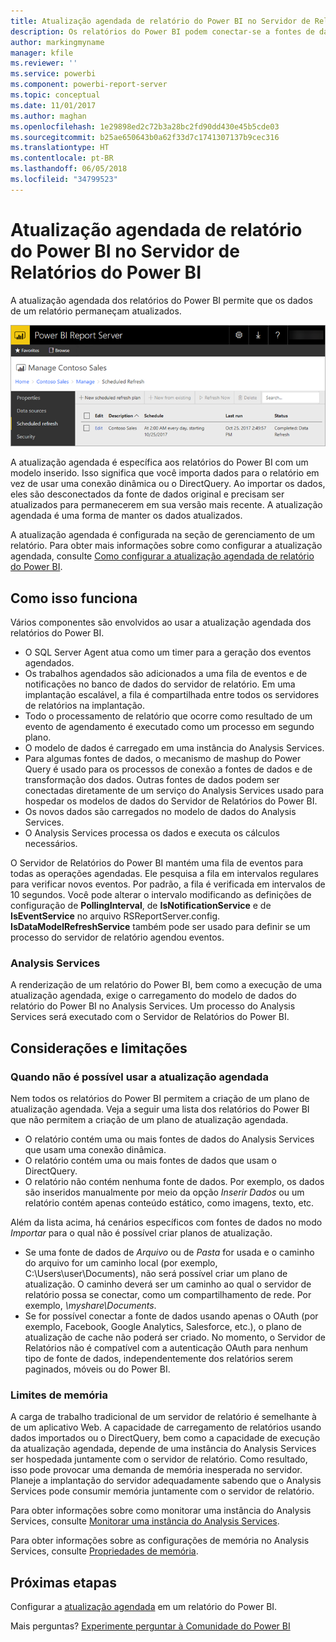 ```yaml
---
title: Atualização agendada de relatório do Power BI no Servidor de Relatórios do Power BI
description: Os relatórios do Power BI podem conectar-se a fontes de dados diferentes. Dependendo de como os dados são usados, fontes de dados diferentes estão disponíveis.
author: markingmyname
manager: kfile
ms.reviewer: ''
ms.service: powerbi
ms.component: powerbi-report-server
ms.topic: conceptual
ms.date: 11/01/2017
ms.author: maghan
ms.openlocfilehash: 1e29898ed2c72b3a28bc2fd90dd430e45b5cde03
ms.sourcegitcommit: b25ae650643b0a62f33d7c1741307137b9cec316
ms.translationtype: HT
ms.contentlocale: pt-BR
ms.lasthandoff: 06/05/2018
ms.locfileid: "34799523"
---
```

# <a name="power-bi-report-scheduled-refresh-in-power-bi-report-server"></a>Atualização agendada de relatório do Power BI no Servidor de Relatórios do Power BI
A atualização agendada dos relatórios do Power BI permite que os dados de um relatório permaneçam atualizados.

![Atualização agendada no Servidor de Relatórios do Power BI](media/scheduled-refresh/scheduled-refresh-success.png)

A atualização agendada é específica aos relatórios do Power BI com um modelo inserido. Isso significa que você importa dados para o relatório em vez de usar uma conexão dinâmica ou o DirectQuery. Ao importar os dados, eles são desconectados da fonte de dados original e precisam ser atualizados para permanecerem em sua versão mais recente. A atualização agendada é uma forma de manter os dados atualizados.

A atualização agendada é configurada na seção de gerenciamento de um relatório. Para obter mais informações sobre como configurar a atualização agendada, consulte [Como configurar a atualização agendada de relatório do Power BI](configure-scheduled-refresh.md).

## <a name="how-this-works"></a>Como isso funciona
Vários componentes são envolvidos ao usar a atualização agendada dos relatórios do Power BI.

* O SQL Server Agent atua como um timer para a geração dos eventos agendados.
* Os trabalhos agendados são adicionados a uma fila de eventos e de notificações no banco de dados do servidor de relatório. Em uma implantação escalável, a fila é compartilhada entre todos os servidores de relatórios na implantação.
* Todo o processamento de relatório que ocorre como resultado de um evento de agendamento é executado como um processo em segundo plano.
* O modelo de dados é carregado em uma instância do Analysis Services.
* Para algumas fontes de dados, o mecanismo de mashup do Power Query é usado para os processos de conexão a fontes de dados e de transformação dos dados. Outras fontes de dados podem ser conectadas diretamente de um serviço do Analysis Services usado para hospedar os modelos de dados do Servidor de Relatórios do Power BI.
* Os novos dados são carregados no modelo de dados do Analysis Services.
* O Analysis Services processa os dados e executa os cálculos necessários.

O Servidor de Relatórios do Power BI mantém uma fila de eventos para todas as operações agendadas. Ele pesquisa a fila em intervalos regulares para verificar novos eventos. Por padrão, a fila é verificada em intervalos de 10 segundos. Você pode alterar o intervalo modificando as definições de configuração de **PollingInterval**, de **IsNotificationService** e de **IsEventService** no arquivo RSReportServer.config. **IsDataModelRefreshService** também pode ser usado para definir se um processo do servidor de relatório agendou eventos.

### <a name="analysis-services"></a>Analysis Services
A renderização de um relatório do Power BI, bem como a execução de uma atualização agendada, exige o carregamento do modelo de dados do relatório do Power BI no Analysis Services. Um processo do Analysis Services será executado com o Servidor de Relatórios do Power BI.

## <a name="considerations-and-limitations"></a>Considerações e limitações
### <a name="when-scheduled-refresh-cant-be-used"></a>Quando não é possível usar a atualização agendada
Nem todos os relatórios do Power BI permitem a criação de um plano de atualização agendada. Veja a seguir uma lista dos relatórios do Power BI que não permitem a criação de um plano de atualização agendada.

* O relatório contém uma ou mais fontes de dados do Analysis Services que usam uma conexão dinâmica.
* O relatório contém uma ou mais fontes de dados que usam o DirectQuery.
* O relatório não contém nenhuma fonte de dados. Por exemplo, os dados são inseridos manualmente por meio da opção *Inserir Dados* ou um relatório contém apenas conteúdo estático, como imagens, texto, etc.

Além da lista acima, há cenários específicos com fontes de dados no modo *Importar* para o qual não é possível criar planos de atualização.

* Se uma fonte de dados de *Arquivo* ou de *Pasta* for usada e o caminho do arquivo for um caminho local (por exemplo, C:\Users\user\Documents), não será possível criar um plano de atualização. O caminho deverá ser um caminho ao qual o servidor de relatório possa se conectar, como um compartilhamento de rede. Por exemplo, *\\myshare\Documents*.
* Se for possível conectar a fonte de dados usando apenas o OAuth (por exemplo, Facebook, Google Analytics, Salesforce, etc.), o plano de atualização de cache não poderá ser criado. No momento, o Servidor de Relatórios não é compatível com a autenticação OAuth para nenhum tipo de fonte de dados, independentemente dos relatórios serem paginados, móveis ou do Power BI.

### <a name="memory-limits"></a>Limites de memória
A carga de trabalho tradicional de um servidor de relatório é semelhante à de um aplicativo Web. A capacidade de carregamento de relatórios usando dados importados ou o DirectQuery, bem como a capacidade de execução da atualização agendada, depende de uma instância do Analysis Services ser hospedada juntamente com o servidor de relatório. Como resultado, isso pode provocar uma demanda de memória inesperada no servidor. Planeje a implantação do servidor adequadamente sabendo que o Analysis Services pode consumir memória juntamente com o servidor de relatório.

Para obter informações sobre como monitorar uma instância do Analysis Services, consulte [Monitorar uma instância do Analysis Services](https://docs.microsoft.com/sql/analysis-services/instances/monitor-an-analysis-services-instance).

Para obter informações sobre as configurações de memória no Analysis Services, consulte [Propriedades de memória](https://docs.microsoft.com/sql/analysis-services/server-properties/memory-properties).

## <a name="next-steps"></a>Próximas etapas
Configurar a [atualização agendada](configure-scheduled-refresh.md) em um relatório do Power BI.

Mais perguntas? [Experimente perguntar à Comunidade do Power BI](https://community.powerbi.com/)

